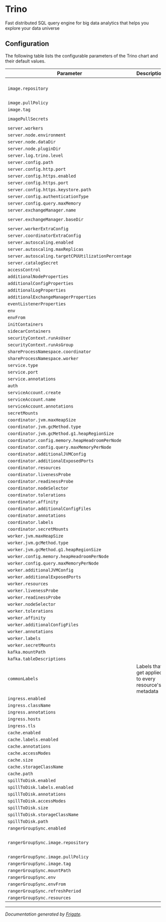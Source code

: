 
Trino
===========

Fast distributed SQL query engine for big data analytics that helps you explore your data universe


## Configuration

The following table lists the configurable parameters of the Trino chart and their default values.

| Parameter                | Description             | Default        |
| ------------------------ | ----------------------- | -------------- |
| `image.repository` |  | `"897528479702.dkr.ecr.ap-southeast-1.amazonaws.com/eda-trino"` |
| `image.pullPolicy` |  | `"IfNotPresent"` |
| `image.tag` |  | `426` |
| `imagePullSecrets` |  | `[{"name": "registry-credentials"}]` |
| `server.workers` |  | `2` |
| `server.node.environment` |  | `"production"` |
| `server.node.dataDir` |  | `"/data/trino"` |
| `server.node.pluginDir` |  | `"/usr/lib/trino/plugin"` |
| `server.log.trino.level` |  | `"INFO"` |
| `server.config.path` |  | `"/etc/trino"` |
| `server.config.http.port` |  | `8080` |
| `server.config.https.enabled` |  | `false` |
| `server.config.https.port` |  | `8443` |
| `server.config.https.keystore.path` |  | `""` |
| `server.config.authenticationType` |  | `""` |
| `server.config.query.maxMemory` |  | `"4GB"` |
| `server.exchangeManager.name` |  | `"filesystem"` |
| `server.exchangeManager.baseDir` |  | `"/tmp/trino-local-file-system-exchange-manager"` |
| `server.workerExtraConfig` |  | `""` |
| `server.coordinatorExtraConfig` |  | `""` |
| `server.autoscaling.enabled` |  | `false` |
| `server.autoscaling.maxReplicas` |  | `5` |
| `server.autoscaling.targetCPUUtilizationPercentage` |  | `50` |
| `server.catalogSecret` |  | `""` |
| `accessControl` |  | `{}` |
| `additionalNodeProperties` |  | `{}` |
| `additionalConfigProperties` |  | `{}` |
| `additionalLogProperties` |  | `{}` |
| `additionalExchangeManagerProperties` |  | `{}` |
| `eventListenerProperties` |  | `{}` |
| `env` |  | `[]` |
| `envFrom` |  | `[]` |
| `initContainers` |  | `{}` |
| `sidecarContainers` |  | `{}` |
| `securityContext.runAsUser` |  | `1000` |
| `securityContext.runAsGroup` |  | `1000` |
| `shareProcessNamespace.coordinator` |  | `false` |
| `shareProcessNamespace.worker` |  | `false` |
| `service.type` |  | `"ClusterIP"` |
| `service.port` |  | `8080` |
| `service.annotations` |  | `{}` |
| `auth` |  | `{}` |
| `serviceAccount.create` |  | `false` |
| `serviceAccount.name` |  | `""` |
| `serviceAccount.annotations` |  | `{}` |
| `secretMounts` |  | `[]` |
| `coordinator.jvm.maxHeapSize` |  | `"8G"` |
| `coordinator.jvm.gcMethod.type` |  | `"UseG1GC"` |
| `coordinator.jvm.gcMethod.g1.heapRegionSize` |  | `"32M"` |
| `coordinator.config.memory.heapHeadroomPerNode` |  | `""` |
| `coordinator.config.query.maxMemoryPerNode` |  | `"1GB"` |
| `coordinator.additionalJVMConfig` |  | `{}` |
| `coordinator.additionalExposedPorts` |  | `{}` |
| `coordinator.resources` |  | `{}` |
| `coordinator.livenessProbe` |  | `{}` |
| `coordinator.readinessProbe` |  | `{}` |
| `coordinator.nodeSelector` |  | `{}` |
| `coordinator.tolerations` |  | `[]` |
| `coordinator.affinity` |  | `{}` |
| `coordinator.additionalConfigFiles` |  | `{}` |
| `coordinator.annotations` |  | `{}` |
| `coordinator.labels` |  | `{}` |
| `coordinator.secretMounts` |  | `[]` |
| `worker.jvm.maxHeapSize` |  | `"8G"` |
| `worker.jvm.gcMethod.type` |  | `"UseG1GC"` |
| `worker.jvm.gcMethod.g1.heapRegionSize` |  | `"32M"` |
| `worker.config.memory.heapHeadroomPerNode` |  | `""` |
| `worker.config.query.maxMemoryPerNode` |  | `"1GB"` |
| `worker.additionalJVMConfig` |  | `{}` |
| `worker.additionalExposedPorts` |  | `{}` |
| `worker.resources` |  | `{}` |
| `worker.livenessProbe` |  | `{}` |
| `worker.readinessProbe` |  | `{}` |
| `worker.nodeSelector` |  | `{}` |
| `worker.tolerations` |  | `[]` |
| `worker.affinity` |  | `{}` |
| `worker.additionalConfigFiles` |  | `{}` |
| `worker.annotations` |  | `{}` |
| `worker.labels` |  | `{}` |
| `worker.secretMounts` |  | `[]` |
| `kafka.mountPath` |  | `"/etc/trino/schemas"` |
| `kafka.tableDescriptions` |  | `{}` |
| `commonLabels` | Labels that get applied to every resource's metadata | `{}` |
| `ingress.enabled` |  | `false` |
| `ingress.className` |  | `""` |
| `ingress.annotations` |  | `{}` |
| `ingress.hosts` |  | `[]` |
| `ingress.tls` |  | `[]` |
| `cache.enabled` |  | `false` |
| `cache.labels.enabled` |  | `false` |
| `cache.annotations` |  | `{}` |
| `cache.accessModes` |  | `["ReadWriteOnce"]` |
| `cache.size` |  | `"100Gi"` |
| `cache.storageClassName` |  | `""` |
| `cache.path` |  | `""` |
| `spillToDisk.enabled` |  | `false` |
| `spillToDisk.labels.enabled` |  | `false` |
| `spillToDisk.annotations` |  | `{}` |
| `spillToDisk.accessModes` |  | `["ReadWriteOnce"]` |
| `spillToDisk.size` |  | `"100Gi"` |
| `spillToDisk.storageClassName` |  | `""` |
| `spillToDisk.path` |  | `""` |
| `rangerGroupSync.enabled` |  | `false` |
| `rangerGroupSync.image.repository` |  | `"897528479702.dkr.ecr.ap-southeast-1.amazonaws.com/eda-ranger-groupsync"` |
| `rangerGroupSync.image.pullPolicy` |  | `"IfNotPresent"` |
| `rangerGroupSync.image.tag` |  | `"latest"` |
| `rangerGroupSync.mountPath` |  | `"/mnt/ranger-group"` |
| `rangerGroupSync.env` |  | `[]` |
| `rangerGroupSync.envFrom` |  | `[]` |
| `rangerGroupSync.refreshPeriod` |  | `"5s"` |
| `rangerGroupSync.resources` |  | `{}` |



---
_Documentation generated by [Frigate](https://frigate.readthedocs.io)._

